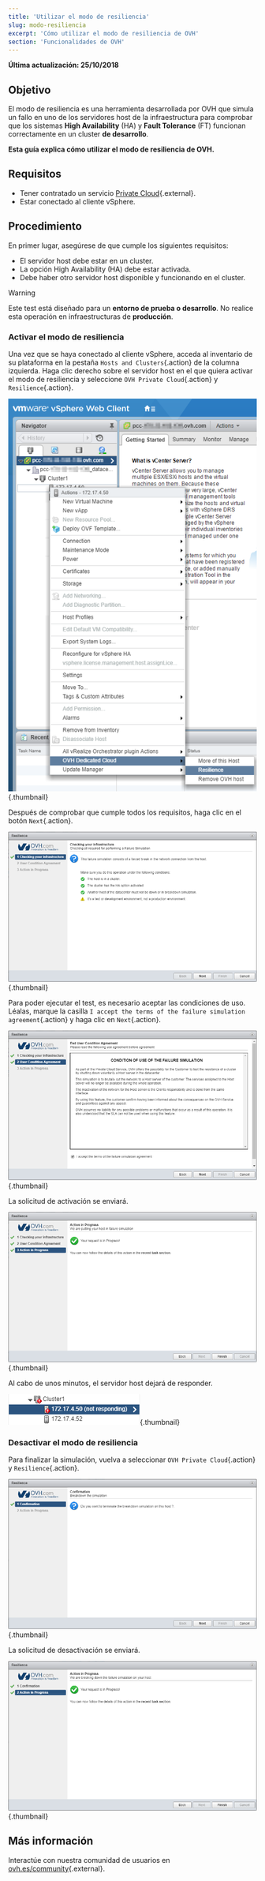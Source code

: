 ```yaml
---
title: 'Utilizar el modo de resiliencia'
slug: modo-resiliencia
excerpt: 'Cómo utilizar el modo de resiliencia de OVH'
section: 'Funcionalidades de OVH'
---
```


**Última actualización: 25/10/2018**

## Objetivo

El modo de resiliencia es una herramienta desarrollada por OVH que simula un fallo en uno de los servidores host de la infraestructura para comprobar que los sistemas **High Availability** (HA) y **Fault Tolerance** (FT) funcionan correctamente en un cluster **de desarrollo**.

**Esta guía explica cómo utilizar el modo de resiliencia de OVH.**

## Requisitos

* Tener contratado un servicio [Private Cloud](https://www.ovh.es/private-cloud/){.external}.
* Estar conectado al cliente vSphere.



## Procedimiento

En primer lugar, asegúrese de que cumple los siguientes requisitos:

- El servidor host debe estar en un cluster.
- La opción High Availability (HA) debe estar activada.
- Debe haber otro servidor host disponible y funcionando en el cluster.

> [!warning]
>
> Este test está diseñado para un **entorno de prueba o desarrollo**. No realice esta operación en infraestructuras de **producción**.
> 


### Activar el modo de resiliencia

Una vez que se haya conectado al cliente vSphere, acceda al inventario de su plataforma en la pestaña `Hosts and Clusters`{.action} de la columna izquierda. Haga clic derecho sobre el servidor host en el que quiera activar el modo de resiliencia y seleccione `OVH Private Cloud`{.action} y `Resilience`{.action}.

![Selección del host para activar el modo de resiliencia](images/resilience_01.png){.thumbnail}

Después de comprobar que cumple todos los requisitos, haga clic en el botón `Next`{.action}.

![Verificación de los requisitos y validación](images/resilience_02.png){.thumbnail}

Para poder ejecutar el test, es necesario aceptar las condiciones de uso. Léalas, marque la casilla `I accept the terms of the failure simulation agreement`{.action} y haga clic en `Next`{.action}.

![Aceptación de las condiciones de uso](images/resilience_03.png){.thumbnail}

La solicitud de activación se enviará.

![Modo de resiliencia activado](images/resilience_04.png){.thumbnail}

Al cabo de unos minutos, el servidor host dejará de responder.

![Host no disponible](images/resilience_05.png){.thumbnail}


### Desactivar el modo de resiliencia

Para finalizar la simulación, vuelva a seleccionar `OVH Private Cloud`{.action} y `Resilience`{.action}.

![Desactivar el modo de resiliencia](images/resilience_06.png){.thumbnail}

La solicitud de desactivación se enviará.

![Modo de resiliencia desactivado](images/resilience_07.png){.thumbnail}

## Más información

Interactúe con nuestra comunidad de usuarios en [ovh.es/community](https://www.ovh.es/community/){.external}.
